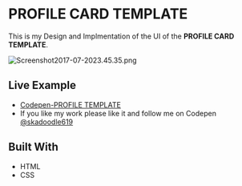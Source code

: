 # PROFILE CARD TEMPLATE

 This is my Design and Implmentation of the UI of the **PROFILE CARD TEMPLATE**.

![Screenshot2017-07-2023.45.35.png](http://i.imgrpost.com/imgr/2017/07/20/Screenshot2017-07-2023.45.35.png)

## Live Example

* [Codepen-PROFILE TEMPLATE](https://codepen.io/skadoodle619/full/qjeXJP/)
* If you like my work please like it and follow me on Codepen [@skadoodle619](https://codepen.io/skadoodle619/)

## Built With

* HTML
* CSS


